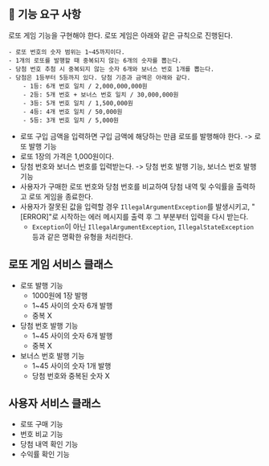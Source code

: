 ## 🚀 기능 요구 사항

로또 게임 기능을 구현해야 한다. 로또 게임은 아래와 같은 규칙으로 진행된다.

```
- 로또 번호의 숫자 범위는 1~45까지이다.
- 1개의 로또를 발행할 때 중복되지 않는 6개의 숫자를 뽑는다.
- 당첨 번호 추첨 시 중복되지 않는 숫자 6개와 보너스 번호 1개를 뽑는다.
- 당첨은 1등부터 5등까지 있다. 당첨 기준과 금액은 아래와 같다.
    - 1등: 6개 번호 일치 / 2,000,000,000원
    - 2등: 5개 번호 + 보너스 번호 일치 / 30,000,000원
    - 3등: 5개 번호 일치 / 1,500,000원
    - 4등: 4개 번호 일치 / 50,000원
    - 5등: 3개 번호 일치 / 5,000원
```

- 로또 구입 금액을 입력하면 구입 금액에 해당하는 만큼 로또를 발행해야 한다. -> 로또 발행 기능
- 로또 1장의 가격은 1,000원이다.
- 당첨 번호와 보너스 번호를 입력받는다. -> 당첨 번호 발행 기능, 보너스 번호 발행 기능
- 사용자가 구매한 로또 번호와 당첨 번호를 비교하여 당첨 내역 및 수익률을 출력하고 로또 게임을 종료한다.
- 사용자가 잘못된 값을 입력할 경우 `IllegalArgumentException`를 발생시키고, "[ERROR]"로 시작하는 에러 메시지를 출력 후 그 부분부터 입력을 다시 받는다.
    - `Exception`이 아닌 `IllegalArgumentException`, `IllegalStateException` 등과 같은 명확한 유형을 처리한다.



## 로또 게임 서비스 클래스
- 로또 발행 기능
  - 1000원에 1장 발행
  - 1~45 사이의 숫자 6개 발행
  - 중복 X
- 당첨 번호 발행 기능
  - 1~45 사이의 숫자 6개 발행
  - 중복 X
- 보너스 번호 발행 기능
  - 1~45 사이의 숫자 1개 발행
  - 당첨 번호와 중복된 숫자 X

## 사용자 서비스 클래스
- 로또 구매 기능
- 번호 비교 기능
- 당첨 내역 확인 기능
- 수익률 확인 기능